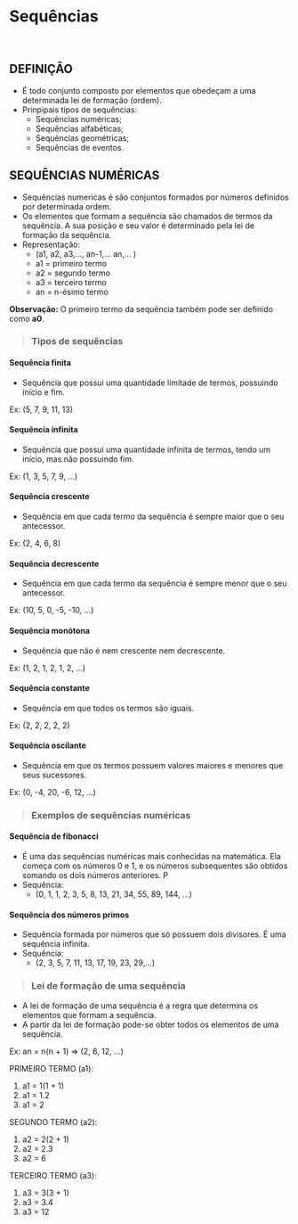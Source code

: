 # Sequências

<br>

## DEFINIÇÃO
* É todo conjunto composto por elementos que obedeçam a uma determinada lei de formação (ordem).
* Prinpipais tipos de sequências:
  - Sequências numéricas;
  - Sequências alfabéticas;
  - Sequências geométricas;
  - Sequências de eventos.

## SEQUÊNCIAS NUMÉRICAS
* Sequências numericas é são conjuntos formados por números definidos por determinada ordem.
* Os elementos que formam a sequência são chamados de termos da sequência. A sua posição e seu valor é determinado pela lei de formação da sequência.
* Representação:
  - (a1, a2, a3,..., an-1,... an,... )
  - a1 = primeiro termo
  - a2 = segundo termo
  - a3 = terceiro termo
  - an = n-ésimo termo

**Observação:** O primeiro termo da sequência também pode ser definido como **a0**.

> ### Tipos de sequências

#### Sequência finita
* Sequência que possui uma quantidade limitade de termos, possuindo início e fim.

Ex: (5, 7, 9, 11, 13)  

#### Sequência infinita
* Sequência que possui uma quantidade infinita de termos, tendo um início, mas não possuindo fim.

Ex: (1, 3, 5, 7, 9, ...)

#### Sequência crescente
* Sequência em que cada termo da sequência é sempre maior que o seu antecessor.

Ex: (2, 4, 6, 8)

#### Sequência decrescente
* Sequência em que cada termo da sequência é sempre menor que o seu antecessor.

Ex: (10, 5, 0, -5, -10, ...)

#### Sequência monótona
* Sequência que não é nem crescente nem decrescente.

Ex: (1, 2, 1, 2, 1, 2, ...)

#### Sequência constante
* Sequência em que todos os termos são iguais.

Ex: (2, 2, 2, 2, 2)

#### Sequência oscilante
* Sequência em que os termos possuem valores maiores e menores que seus sucessores.

Ex: (0, -4, 20, -6, 12, ...)

> ### Exemplos de sequências numéricas 

#### Sequência de fibonacci
* É uma das sequências numéricas mais conhecidas na matemática. Ela começa com os números 0 e 1, e os números subsequentes são obtidos somando os dois números anteriores. P
* Sequência:
  - (0, 1, 1, 2, 3, 5, 8, 13, 21, 34, 55, 89, 144, ...)

#### Sequência dos números primos 
* Sequência formada por números que só possuem dois divisores. É uma sequência infinita.
* Sequência:
  - (2, 3, 5, 7, 11, 13, 17, 19, 23, 29,...)

> ### Lei de formação de uma sequência
* A lei de formação de uma sequência é a regra que determina os elementos que formam a sequência. 
* A partir da lei de formação pode-se obter todos os elementos de uma sequência.

Ex: an = n(n + 1) => (2, 6, 12, ...)

PRIMEIRO TERMO (a1):
1. a1 = 1(1 + 1)
2. a1 = 1.2
3. a1 = 2 

SEGUNDO TERMO (a2):
1. a2 = 2(2 + 1)
2. a2 = 2.3
3. a2 = 6 

TERCEIRO TERMO (a3):
1. a3 = 3(3 + 1)
2. a3 = 3.4
3. a3 = 12 
